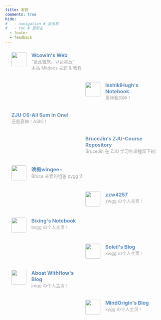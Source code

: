 ```yaml
---
title: 友链
comments: true
hide:
#   - navigation # 显示右
#   - toc # 显示左
  - footer
  - feedback
---
```


<div class="post-body">
  <div id="links">
    <style>
      /* 用于大屏幕和小屏幕的通用样式 */
      .card {
        width: 45%;
        font-size: 1rem;
        padding: 10px 20px;
        border-radius: 4px;
        transition-duration: 0.15s;
        margin-bottom: 1rem;
        display: flex;
      }
      .card:nth-child(odd) {
        float: left;
      }
      .card:nth-child(even) {
        float: right;
      }
      .card:hover {
        transform: scale(1.1);
        box-shadow: 0 2px 6px 0 rgba(0, 0, 0, 0.12), 0 0 6px 0 rgba(0, 0, 0, 0.04);
      }
      .card a {
        border: none;
      }
      .card .ava {
        width: 3rem !important;
        height: 3rem !important;
        margin: 0 !important;
        margin-right: 1em !important;
        border-radius: 4px;
      }
      .card .card-header {
        font-style: italic;
        overflow: hidden;
        width: 100%;
      }
      .card .card-header a {
        font-style: normal;
        color: #608dbd;
        font-weight: bold;
        text-decoration: none;
      }
      .card .card-header a:hover {
        color: #d480aa;
        text-decoration: none;
      }
      .card .card-header .info {
        font-style: normal;
        color: #a3a3a3;
        font-size: 14px;
        min-width: 0;
        overflow: hidden;
        white-space: nowrap;
      }
      /* 媒体查询：小屏幕 */
      @media (max-width: 768px) {
        .card {
          width: 100%; /* 在小屏幕上显示为单列 */
          float: none; /* 清除浮动 */
        }
      }
    </style>
    <div class="links-content">
      <div class="link-navigation">
        <div class="card"> 
          <img class="ava" src="https://s2.loli.net/2024/02/01/gaE47y5fKM6kosV.png" /> 
          <div class="card-header"> 
            <div> 
            <a href="https://wcowin.work/ " target="_blank">Wcowin's Web</a> 
            </div> 
            <div class="info">“循此苦旅，以达星辰”</div>
            <div class="info">本站 Mkdocs 主题 & 教程来源～</div>
          </div> 
        </div>
        <div class="card"> 
          <img class="ava" src="https://note.isshikih.top/_assets/iro/IroPatch_Brown.png" /> 
          <div class="card-header"> 
            <div> 
            <a href="https://note.isshikih.top/" target="_blank">IsshikiHugh's Notebook</a> 
            </div> 
            <div class="info">夏神我的神！</div> 
          </div> 
        </div>
        <div class="card"> 
          <div class="card-header"> 
            <div> 
            <a href="https://isshikihugh.github.io/zju-cs-asio/" target="_blank">ZJU CS-All Sum In One!</a> 
            </div> 
            <div class="info">还是夏神！ASIO！</div> 
          </div> 
        </div>
        <div class="card"> 
          <div class="card-header"> 
            <div> 
            <a href="https://github.com/BruceJqs/ZJU-Courses" target="_blank">BruceJin's ZJU-Course Repository</a> 
            </div> 
            <div class="info">BruceJin 在 ZJU 学习各课程留下的笔记资源库～</div> 
          </div> 
        </div> 
        <div class="card"> 
          <img class="ava" src="http://47.96.29.144/img/avatar.jpg" /> 
          <div class="card-header"> 
            <div>
            <a href="http://47.96.29.144/" target="_blank">晚栀wingee~</a> 
            </div> 
            <div class="info">Bruce 亲爱的组爸 pygg 滴个人主页！</div> 
          </div> 
        </div> 
        <div class="card"> 
          <img class="ava" src="https://zzw4257.cn/_astro/demo-avatar.Dw-aIvea_Z1xvGVL.webp" /> 
          <div class="card-header"> 
            <div> 
            <a href="https://zzw4257.cn/" target="_blank">zzw4257</a> 
            </div> 
            <div class="info">zwgg の个人主页！</div> 
          </div> 
        </div>  
        <div class="card"> 
          <img class="ava" src="https://wbx0710.github.io/mymkdocs/images/logo.jpg" /> 
          <div class="card-header"> 
            <div> 
            <a href="https://wbx0710.github.io/mymkdocs/" target="_blank">Bixing's Notebook</a> 
            </div> 
            <div class="info">bxgg の个人主页！</div> 
          </div> 
        </div>  
        <div class="card"> 
          <img class="ava" src="https://xw-soleil.github.io/img/myavatar.jpg" /> 
          <div class="card-header"> 
            <div> 
            <a href="https://xw-soleil.github.io/" target="_blank">Soleil's Blog</a> 
            </div> 
            <div class="info">xwgg の个人主页！</div> 
          </div> 
        </div> 
        <div class="card"> 
          <img class="ava" src="https://www.notion.so/image/https%3A%2F%2Fprod-files-secure.s3.us-west-2.amazonaws.com%2F184e2b75-7423-4596-a8f3-d2664bbf3cfa%2F00414518-89d8-4a80-85c9-5acd615254bb%2F%25E8%25B5%25B0%25E9%25A9%25AC%25E5%25A3%2581%25E7%25BA%25B8.png?table=collection&id=1803170b-7f32-8189-9beb-000b8ea6e47c&t=1803170b-7f32-8189-9beb-000b8ea6e47c&width=800&cache=v2" /> 
          <div class="card-header"> 
            <div> 
            <a href="https://www.aboatwithflow.top/" target="_blank">Aboat Withflow's Blog</a> 
            </div> 
            <div class="info">jmgg の个人主页！</div> 
          </div> 
        </div>   
        <div class="card"> 
          <img class="ava" src="https://www.notion.so/image/attachment%3A500bfc4b-1a87-4acb-b6f5-44fb737cbc77%3Alxy.jpg?table=collection&id=1c6cf0a2-4bb7-4299-89cf-c1ab460a758f&t=1c6cf0a2-4bb7-4299-89cf-c1ab460a758f" /> 
          <div class="card-header"> 
            <div> 
            <a href="https://blog.mindorigin.top/" target="_blank">MindOrigin's Blog</a> 
            </div> 
            <div class="info">xygg の个人主页！</div> 
          </div> 
        </div>   
      </div>
    </div>
  </div>
</div>
